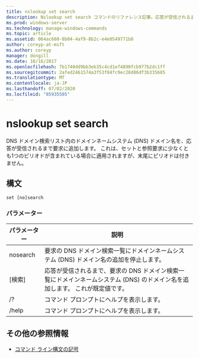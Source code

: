 ```yaml
---
title: nslookup set search
description: Nslookup set search コマンドのリファレンス記事。応答が受信されるまで、DNS ドメインの検索リストにドメインネームシステム (DNS) のドメイン名を追加します。
ms.prod: windows-server
ms.technology: manage-windows-commands
ms.topic: article
ms.assetid: 064ac660-8b04-4af9-8b2c-e4e0549771b8
author: coreyp-at-msft
ms.author: coreyp
manager: dongill
ms.date: 10/16/2017
ms.openlocfilehash: 7b1740dd9bb3eb35c4cd1ef4890fcb977b2dc1ff
ms.sourcegitcommit: 2afed2461574a3f53f84fc9ec28d86df3b335685
ms.translationtype: MT
ms.contentlocale: ja-JP
ms.lasthandoff: 07/02/2020
ms.locfileid: "85935505"
---
```

# <a name="nslookup-set-search"></a>nslookup set search

DNS ドメイン検索リスト内のドメインネームシステム (DNS) ドメイン名を、応答が受信されるまで要求に追加します。 これは、セットと参照要求に少なくとも1つのピリオドが含まれている場合に適用されますが、末尾にピリオドは付きません。

## <a name="syntax"></a>構文

```
set [no]search
```

### <a name="parameters"></a>パラメーター

| パラメーター | 説明 |
| --------- | ----------- |
| nosearch | 要求の DNS ドメイン検索一覧にドメインネームシステム (DNS) ドメイン名の追加を停止します。 |
| [検索] | 応答が受信されるまで、要求の DNS ドメイン検索一覧にドメインネームシステム (DNS) のドメイン名を追加します。 これが既定値です。 |
| /? | コマンド プロンプトにヘルプを表示します。 |
| /help | コマンド プロンプトにヘルプを表示します。 |

## <a name="additional-references"></a>その他の参照情報

- [コマンド ライン構文の記号](command-line-syntax-key.md)
